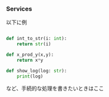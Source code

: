 ### Services

以下に例

```python

def int_to_str(i: int):
    return str(i)

def x_prod_y(x,y):
    return x*y

def show_log(log: str):
    print(log)

```

など、手続的な処理を書きたいときはここ
